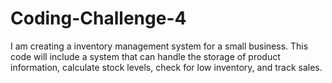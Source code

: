 # Coding-Challenge-4
I am creating a inventory management system for a small business. This code will include a system that can handle the storage of product information, calculate stock levels, check for low inventory, and track sales. 
